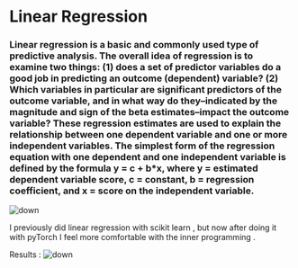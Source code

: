 # Linear Regression

### Linear regression is a basic and commonly used type of predictive analysis.  The overall idea of regression is to examine two things: (1) does a set of predictor variables do a good job in predicting an outcome (dependent) variable?  (2) Which variables in particular are significant predictors of the outcome variable, and in what way do they–indicated by the magnitude and sign of the beta estimates–impact the outcome variable?  These regression estimates are used to explain the relationship between one dependent variable and one or more independent variables.  The simplest form of the regression equation with one dependent and one independent variable is defined by the formula y = c + b*x, where y = estimated dependent variable score, c = constant, b = regression coefficient, and x = score on the independent variable.

![down](https://www.wikitechy.com/tutorials/r-programming/img/r-programming-images/linear-regression.gif)

I previously did linear regression with scikit learn , but now after doing it with pyTorch I feel more comfortable with the inner programming .

Results :
![down](https://image.ibb.co/eox7fn/lin_reg.png)




